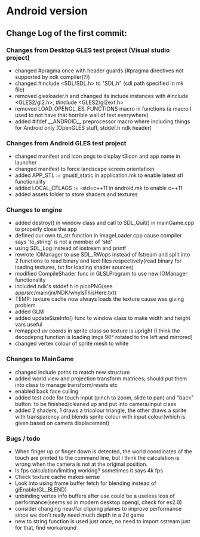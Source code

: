 ﻿# Android version

## Change Log of the first commit:

### Changes from Desktop GLES test project (Visual studio project)
- changed #pragma once with header guards (#pragma directives not supported by ndk compiler(?))
- changed #include <SDL/SDL.h> to "SDL.h" (sdl path specified in mk file)
- removed glesloader.h and changed its include instances with #include <GLES2/gl2.h>, #include <GLES2/gl2ext.h>
- removed LOAD_OPENGL_ES_FUNCTIONS macro in functions (a macro I used to not have that horrible wall of text everywhere)
- added #ifdef \_\_ANDROID\_\_ preprocessor macro where including things for Android only (OpenGLES stuff, stddef.h ndk header)

### Changes from Android GLES test project
- changed manifest and icon pngs to display t3icon and app name in launcher
- changed manifest to force landscape screen orientatioin
- added APP_STL := gnustl_static in application.mk to enable latest stl functionality
- added LOCAL_CFLAGS := -std=c++11 in android.mk to enable c++11
- added assets folder to store shaders and textures

### Changes to engine
- added destroy() in window class and call to SDL_Quit() in mainGame.cpp to properly close the app
- defined our own to_str function in ImageLoader.cpp cause compiler says 'to_string' is not a member of 'std'
- using SDL_Log instead of iostream and printf
- rewrote IOManager to use SDL_RWops instead of fstream and split into 2 functions to read binary and text files respectively(read binary for loading textures, txt for loading shader sources)
- modified CompileShader func in GLSLProgram to use new IOManager functionality
- included ndk's stddef.h in picoPNG(see app/src/main/jni/NDK/whyIsThisHere.txt)
- TEMP: texture cache now always loads the texture cause was giving problem
- added GLM
- added updateSizeInfo() func to window class to make width and height vars useful
- remapped uv coords in sprite class so texture is upright (I think the decodepng function is loading imgs 90° rotated to the left and mirrored)
- changed vertex colour of sprite mesh to white

### Changes to MainGame
- changed include paths to match new structure
- added world view and projection transform matrices; should put them into class to manage transform/resets etc
- enabled back face culling
- added test code for touch input (pinch to zoom, slide to pan) and "back" button. to be finished/cleaned up and put into camera/input class
- added 2 shaders, 1 draws a tricolour triangle, the other draws a sprite with transparency and blends sprite colour with input colour(which is given based on camera displacement)

### Bugs / todo
- When finger up or finger down is detected, the world coordinates of the touch are printed to the command line, but I think the calculation is wrong when the camera is not at the original position.
- Is fps calculation/limiting working? sometimes it says 4k fps
- Check texture cache makes sense
- Look into using frame buffer fetch for blending instead of glEnable(GL_BLEND)
- unbinding vertex info buffers after use could be a useless loss of performance(seems so in modern desktop opengl, check for es2.0)
- consider changing near/far clipping planes to improve performance since we don't really need much depth in a 2d game
- new to string function is used just once, no need to import sstream just for that, find workaround


